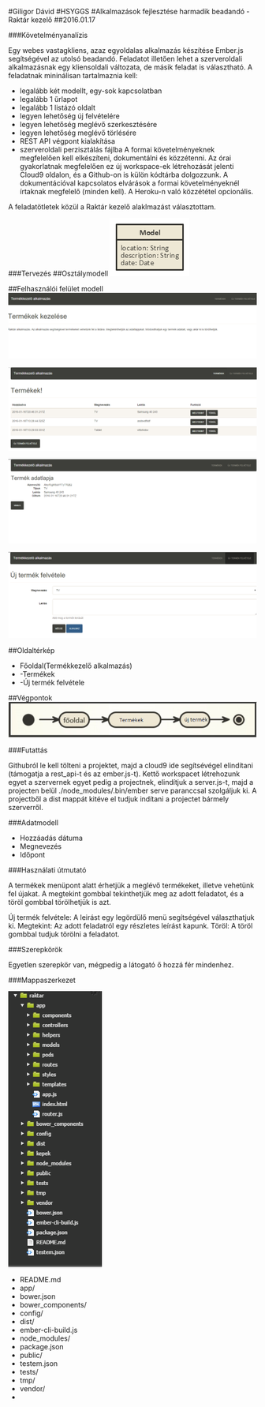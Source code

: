 #Giligor Dávid
#HSYGGS
#Alkalmazások fejlesztése harmadik beadandó - Raktár kezelő
##2016.01.17

###Követelményanalízis

Egy webes vastagkliens, azaz egyoldalas alkalmazás készítése Ember.js segítségével az utolsó beadandó. Feladatot illetően lehet a szerveroldali alkalmazásnak egy kliensoldali változata, de másik feladat is választható. A feladatnak mininálisan tartalmaznia kell:

* legalább két modellt, egy-sok kapcsolatban
* legalább 1 űrlapot
* legalább 1 listázó oldalt
* legyen lehetőség új felvételére
* legyen lehetőség meglévő szerkesztésére
* legyen lehetőség meglévő törlésére
* REST API végpont kialakítása
* szerveroldali perzisztálás fájlba
A formai követelményeknek megfelelően kell elkészíteni, dokumentálni és közzétenni. Az órai gyakorlatnak megfelelően ez új workspace-ek létrehozását jelenti Cloud9 oldalon, és a Github-on is külön kódtárba dolgozzunk. A dokumentációval kapcsolatos elvárások a formai követelményeknél írtaknak megfelelő (minden kell). A Heroku-n való közzététel opcionális.

A feladatötletek közül a Raktár kezelő alaklmazást választottam.

###Tervezés
##Osztálymodell
![osztálymodell](kepek/model.png)

##Felhasználói felület modell
![főoldal](kepek/fooldal.png)

![termékek](kepek/termekek.png)

![megtekint](kepek/megtek.png)

![új termék](kepek/ujterm.png)


##Oldaltérkép

* Főoldal(Termékkezelő alkalmazás)
 * -Termékek
 * -Új termék felvétele
  
##Végpontok
![vegpontok](kepek/vegpontok.png)

###Futattás

Githubról le kell tölteni a projektet, majd a cloud9 ide segítsévégel elindítani (támogatja a rest_api-t és az ember.js-t).
Kettő workspacet létrehozunk egyet a szervernek egyet pedig a projectnek, elindítjuk a server.js-t, majd a projecten belül ./node_modules/.bin/ember serve paranccsal szolgáljuk ki.
A projectből a dist mappát kitéve el tudjuk indítani a projectet bármely szerverről.



###Adatmodell

* Hozzáadás dátuma
* Megnevezés
* Időpont

###Használati útmutató

A termékek menüpont alatt érhetjük a meglévő termékeket, illetve vehetünk fel újakat. A megtekint gombbal tekinthetjük meg az adott feladatot, és a töröl gombbal törölhetjük is azt.

Új termék felvétele: A leirást egy legördülő menü segítségével választhatjuk ki. 
Megtekint: Az adott feladatról egy részletes leírást kapunk.
Töröl: A töröl gombbal tudjuk törölni a feladatot.

###Szerepkörök

Egyetlen szerepkör van, mégpedig a látogató ő hozzá fér mindenhez.

###Mappaszerkezet

![Mappák](kepek/mappa.png)

* README.md
* app/
* bower.json
* bower_components/
* config/
* dist/
* ember-cli-build.js
* node_modules/
* package.json
* public/
* testem.json
* tests/
* tmp/
* vendor/
* 







